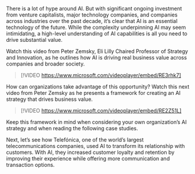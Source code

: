 There is a lot of hype around AI. But with significant ongoing investment from venture capitalists, major technology companies, and companies across industries over the past decade, it’s clear that AI is an essential technology of the future. While the complexity underpinning AI may seem intimidating, a high-level understanding of AI capabilities is all you need to drive substantial value.

Watch this video from Peter Zemsky, Eli Lilly Chaired Professor of Strategy and Innovation, as he outlines how AI is driving real business value across companies and broader society.

> [!VIDEO https://www.microsoft.com/videoplayer/embed/RE3rhk7]

How can organizations take advantage of this opportunity? Watch this next video from Peter Zemsky as he presents a framework for creating an AI strategy that drives business value.

> [!VIDEO https://www.microsoft.com/videoplayer/embed/RE2Z51L]

Keep this framework in mind when considering your own organization’s AI strategy and when reading the following case studies.

Next, let’s see how Telefónica, one of the world’s largest telecommunications companies, used AI to transform its relationship with customers. With AI, they increased customer loyalty and retention by improving their experience while offering more communication and transaction options.
